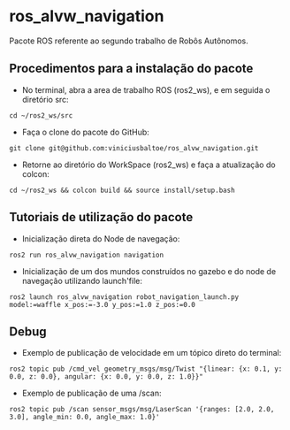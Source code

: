 # ros_alvw_navigation

Pacote ROS referente ao segundo trabalho de Robôs Autônomos.

## Procedimentos para a instalação do pacote

* No terminal, abra a area de trabalho ROS (ros2_ws), e em seguida o diretório src:
```
cd ~/ros2_ws/src
```
* Faça o clone do pacote do GitHub:
```
git clone git@github.com:viniciusbaltoe/ros_alvw_navigation.git
```
* Retorne ao diretório do WorkSpace (ros2_ws) e faça a atualização do colcon:
```
cd ~/ros2_ws && colcon build && source install/setup.bash
```

## Tutoriais de utilização do pacote

* Inicialização direta do Node de navegação:
```
ros2 run ros_alvw_navigation navigation
```
* Inicialização de um dos mundos construídos no gazebo e do node de navegação utilizando launch'file:
```
ros2 launch ros_alvw_navigation robot_navigation_launch.py model:=waffle x_pos:=-3.0 y_pos:=1.0 z_pos:=0.0
```

## Debug

* Exemplo de publicação de velocidade em um tópico direto do terminal:
```
ros2 topic pub /cmd_vel geometry_msgs/msg/Twist "{linear: {x: 0.1, y: 0.0, z: 0.0}, angular: {x: 0.0, y: 0.0, z: 1.0}}"
```
* Exemplo de publicação de uma /scan:
```
ros2 topic pub /scan sensor_msgs/msg/LaserScan '{ranges: [2.0, 2.0, 3.0], angle_min: 0.0, angle_max: 1.0}'
```